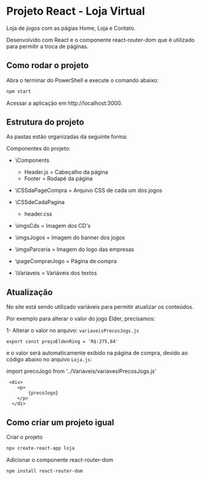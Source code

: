 # Projeto React - Loja Virtual

Loja de jogos com as págias Home, Loja e Contato.

Desenvolvido com React e o componente react-router-dom que é utilizado para permitir a troca de páginas.

## Como rodar o projeto

Abra o terminar do PowerShell e execute o comando abaixo:

```bash
npm start
```

Acessar a aplicação em http://localhost:3000.


## Estrutura do projeto

As pastas estão organizadas da seguinte forma:

Componentes do projeto:

- \Components
  - Header.js = Cabeçalho da página
  - Footer = Rodapé da página

- \CSSdaPageCompra = Arquivo CSS de cada um dos jogos

- \CSSdeCadaPagina
  - header.css

- \imgsCds = Imagem dos CD's

- \imgsJogos = Imagem do banner dos jogos

- \imgsParceria =  Imagem do logo das empresas


- \pageComprarJogo = Página de compra


 - \Variaveis = Variáveis dos textos


## Atualização

No site está sendo utilizado variáveis para permitir atualizar os conteúdos.

Por exemplo para alterar o valor do jogo Elder, precisamos:

1- Alterar o valor no arquivo: `variaveisPrecosJogs.js`

```
export const preçoEldenRing = 'R$:275,84'
```

e o valor será automaticamente exibido na página de compra, devido ao código abaixo no arquivo `Loja.js`:

  import precoJogo from '../Variaveis/variavesiPrecosJogs.js'

     <div>
        <p>
            {precoJogo}
        </p>
      </di>


## Como criar um projeto igual

Criar o projeto

```bash
npx create-react-app loja
```

Adicionar o componente react-router-dom

```bash
npm install react-router-dom
```
